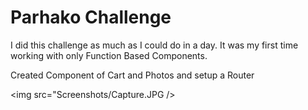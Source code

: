 <h1>Parhako Challenge</h1>

I did this challenge as much as I could do in a day. It was my first time working with only Function Based Components.


Created Component of Cart and Photos and setup a Router

<img src="Screenshots/Capture.JPG />
